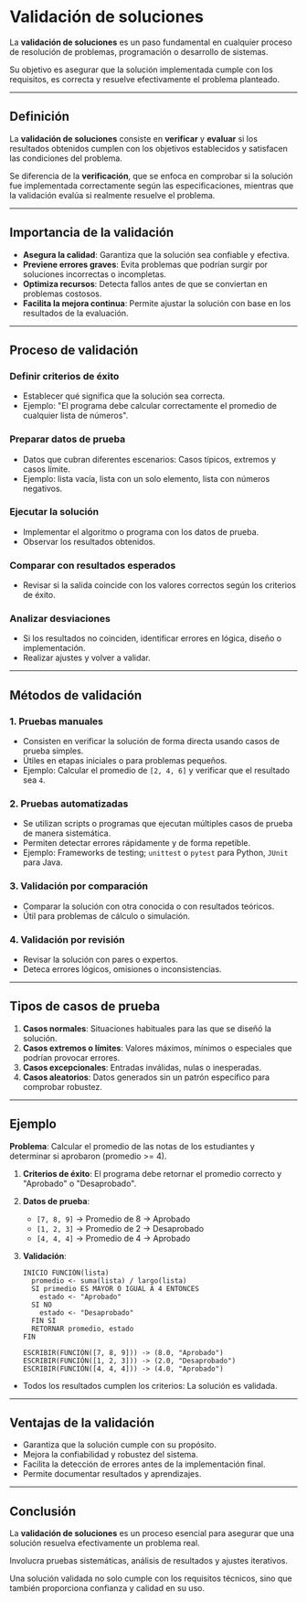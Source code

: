 # Validación de soluciones

La **validación de soluciones** es un paso fundamental en cualquier proceso de resolución de problemas, programación o desarrollo de sistemas.

Su objetivo es asegurar que la solución implementada cumple con los requisitos, es correcta y resuelve efectivamente el problema planteado.

---

## Definición

La **validación de soluciones** consiste en **verificar** y **evaluar** si los resultados obtenidos cumplen con los objetivos establecidos y satisfacen las condiciones del problema.

Se diferencia de la **verificación**, que se enfoca en comprobar si la solución fue implementada correctamente según las especificaciones, mientras que la validación evalúa si realmente resuelve el problema.

---

## Importancia de la validación

- **Asegura la calidad**: Garantiza que la solución sea confiable y efectiva.
- **Previene errores graves**: Evita problemas que podrían surgir por soluciones incorrectas o incompletas.
- **Optimiza recursos**: Detecta fallos antes de que se conviertan en problemas costosos.
- **Facilita la mejora continua**: Permite ajustar la solución con base en los resultados de la evaluación.

---

## Proceso de validación

### Definir criterios de éxito

- Establecer qué significa que la solución sea correcta.
- Ejemplo: "El programa debe calcular correctamente el promedio de cualquier lista de números".

### Preparar datos de prueba

- Datos que cubran diferentes escenarios: Casos típicos, extremos y casos límite.
- Ejemplo: lista vacía, lista con un solo elemento, lista con números negativos.

### Ejecutar la solución

- Implementar el algoritmo o programa con los datos de prueba.
- Observar los resultados obtenidos.

### Comparar con resultados esperados

- Revisar si la salida coincide con los valores correctos según los criterios de éxito.

### Analizar desviaciones

- Si los resultados no coinciden, identificar errores en lógica, diseño o implementación.
- Realizar ajustes y volver a validar.

---

## Métodos de validación

### 1. Pruebas manuales

- Consisten en verificar la solución de forma directa usando casos de prueba simples.
- Útiles en etapas iniciales o para problemas pequeños.
- Ejemplo: Calcular el promedio de `[2, 4, 6]` y verificar que el resultado sea `4`.

### 2. Pruebas automatizadas

- Se utilizan scripts o programas que ejecutan múltiples casos de prueba de manera sistemática.
- Permiten detectar errores rápidamente y de forma repetible.
- Ejemplo: Frameworks de testing; `unittest` o `pytest` para Python, `JUnit` para Java.

### 3. Validación por comparación

- Comparar la solución con otra conocida o con resultados teóricos.
- Útil para problemas de cálculo o simulación.

### 4. Validación por revisión

- Revisar la solución con pares o expertos.
- Deteca errores lógicos, omisiones o inconsistencias.

---

## Tipos de casos de prueba

1. **Casos normales**: Situaciones habituales para las que se diseñó la solución.
2. **Casos extremos o límites**: Valores máximos, mínimos o especiales que podrían provocar errores.
3. **Casos excepcionales**: Entradas inválidas, nulas o inesperadas.
4. **Casos aleatorios**: Datos generados sin un patrón específico para comprobar robustez.

---

## Ejemplo

**Problema**: Calcular el promedio de las notas de los estudiantes y determinar si aprobaron (promedio >= 4).

1. **Criterios de éxito**: El programa debe retornar el promedio correcto y "Aprobado" o "Desaprobado".
2. **Datos de prueba**:
   - `[7, 8, 9]` -> Promedio de 8 -> Aprobado
   - `[1, 2, 3]` -> Promedio de 2 -> Desaprobado
   - `[4, 4, 4]` -> Promedio de 4 -> Aprobado
3. **Validación**:

   ```text
   INICIO FUNCIÓN(lista)
     promedio <- suma(lista) / largo(lista)
     SI primedio ES MAYOR O IGUAL A 4 ENTONCES
       estado <- "Aprobado"
     SI NO
       estado <- "Desaprobado"
     FIN SI
     RETORNAR promedio, estado
   FIN
   ```

   ```text
   ESCRIBIR(FUNCIÓN([7, 8, 9])) -> (8.0, "Aprobado")
   ESCRIBIR(FUNCIÓN([1, 2, 3])) -> (2.0, "Desaprobado")
   ESCRIBIR(FUNCIÓN([4, 4, 4])) -> (4.0, "Aprobado")
   ```

- Todos los resultados cumplen los criterios: La solución es validada.

---

## Ventajas de la validación

- Garantiza que la solución cumple con su propósito.
- Mejora la confiabilidad y robustez del sistema.
- Facilita la detección de errores antes de la implementación final.
- Permite documentar resultados y aprendizajes.

---

## Conclusión

La **validación de soluciones** es un proceso esencial para asegurar que una solución resuelva efectivamente un problema real.

Involucra pruebas sistemáticas, análisis de resultados y ajustes iterativos.

Una solución validada no solo cumple con los requisitos técnicos, sino que también proporciona confianza y calidad en su uso.
